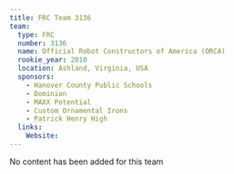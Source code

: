 ```yaml
---
title: FRC Team 3136
team:
  type: FRC
  number: 3136
  name: Official Robot Constructors of America (ORCA)
  rookie_year: 2010
  location: Ashland, Virginia, USA
  sponsors:
    - Hanover County Public Schools
    - Dominion
    - MAXX Potential
    - Custom Ornamental Irons
    - Patrick Henry High
  links:
    Website: 
---
```

No content has been added for this team